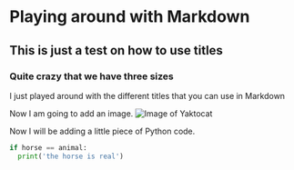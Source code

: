 # Playing around with Markdown # 
## This is just a test on how to use titles ## 
### Quite crazy that we have three sizes ###



I just played around with the different titles that you can use in Markdown


Now I am going to add an image.
![Image of Yaktocat](https://octodex.github.com/images/yaktocat.png)

Now I will be adding a little piece of Python code.
``` python
if horse == animal:
  print('the horse is real')
```
